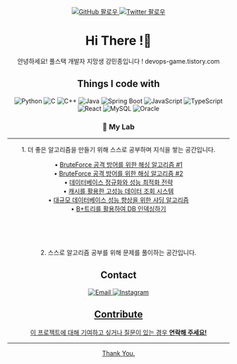 <!-- GitHub 팔로우 및 Twitter 팔로우 배지 -->
<p align="center">
  <a href="https://github.com/your_username">
    <img src="https://img.shields.io/github/followers/your_username?style=social" alt="GitHub 팔로우">
  </a>
  <a href="https://twitter.com/your_twitter_handle">
    <img src="https://img.shields.io/twitter/follow/your_twitter_handle?style=social" alt="Twitter 팔로우">
  </a>
</p>

<!-- 개인 소개 및 인사말 -->
<h1 align="center"> Hi There !👋</h1>

<p align="center">
  안녕하세요! 풀스택 개발자 지망생 강민종입니다 !  
  devops-game.tistory.com
</p>

<!-- 기술 스택 -->
<h2 align="center">Things I code with</h2>
<p align="center">
  <img src="https://img.shields.io/badge/Python-3776AB?style=flat-square&logo=python&logoColor=white" alt="Python">
  <img src="https://img.shields.io/badge/C-A8B9CC?style=for-the-badge&logo=c&logoColor=white" alt="C">
  <img src="https://img.shields.io/badge/C++-00599C?style=for-the-badge&logo=c%2B%2B&logoColor=white" alt="C++">
  <img src="https://img.shields.io/badge/Java-007396?style=for-the-badge&logo=OpenJDK&logoColor=white" alt="Java">
  <img src="https://img.shields.io/badge/Spring%20Boot-6DB33F?style=for-the-badge&logo=spring-boot&logoColor=white" alt="Spring Boot">
  <img src="https://img.shields.io/badge/JavaScript-F7DF1E?style=flat-square&logo=javascript&logoColor=black" alt="JavaScript">
  <img src="https://img.shields.io/badge/TypeScript-3178C6?style=for-the-badge&logo=typescript&logoColor=white" alt="TypeScript">
  <img src="https://img.shields.io/badge/React-61DAFB?style=for-the-badge&logo=react&logoColor=black" alt="React">
  <img src="https://img.shields.io/badge/MySQL-4479A1?style=for-the-badge&logo=mysql&logoColor=white" alt="MySQL">
  <img src="https://img.shields.io/badge/Oracle-F80000?style=for-the-badge&logo=oracle&logoColor=white" alt="Oracle">
</p>

<!-- My lab -->
<div align="center"><h3>🧪 My Lab</h3></div>

***

<p align="center">1. 더 좋은 알고리즘을 만들기 위해 스스로 공부하며 지식을 쌓는 공간입니다.</p>

<div align="center">

• [BruteForce 공격 방어를 위한 해싱 알고리즘 #1](https://devops-game.tistory.com/3)  
• [BruteForce 공격 방어를 위한 해싱 알고리즘 #2](https://devops-game.tistory.com/4)  
• [데이터베이스 정규화와 성능 최적화 전략](https://devops-game.tistory.com/5)  
• [캐시를 활용한 고성능 데이터 조회 시스템](https://devops-game.tistory.com/6)  
• [대규모 데이터베이스 성능 향상을 위한 샤딩 알고리즘](https://devops-game.tistory.com/7)  
• [B+트리를 활용하여 DB 인덱싱하기](https://devops-game.tistory.com/8)

</div><br><br><br>

<p align="center">2. 스스로 알고리즘 공부를 위해 문제를 풀이하는 공간입니다.</p>


<!-- 연락처 -->
<h2 align="center">Contact</h2>

<p align="center">
  <a href="kjskkdkmj@gmail.com">
    <img src="https://img.shields.io/badge/Email-D14836?style=for-the-badge&logo=gmail&logoColor=white" alt="Email">
  </a>
  <a href="https://instagram.com/minwhd">
  <img src="https://img.shields.io/badge/Instagram-E4405F?style=for-the-badge&logo=instagram&logoColor=white" alt="Instagram">
</p>

<!-- 기여 방법 -->
<h2 align="center">Contribute</h2>

<p align="center">
  이 프로젝트에 대해 기여하고 싶거나 질문이 있는 경우 <strong>연락해 주세요!</strong>
</p>

---

<p align="center">
  Thank You.
</p>

